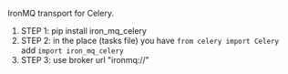 IronMQ transport for Celery.

1. STEP 1: pip install iron_mq_celery
2. STEP 2: in the place (tasks file) you have `from celery import Celery` add `import iron_mq_celery`
3. STEP 3: use broker url "ironmq://"

